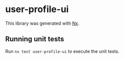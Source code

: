 # user-profile-ui

This library was generated with [Nx](https://nx.dev).


## Running unit tests

Run `nx test user-profile-ui` to execute the unit tests.

